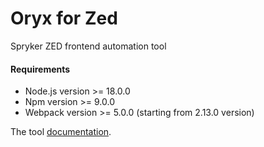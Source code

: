 # Oryx for Zed

Spryker ZED frontend automation tool

#### Requirements

- Node.js version >= 18.0.0
- Npm version >= 9.0.0
- Webpack version >= 5.0.0 (starting from 2.13.0 version)


The tool [documentation](https://docs.spryker.com/docs/scos/dev/front-end-development/202304.0/zed/oryx-for-zed.html).
